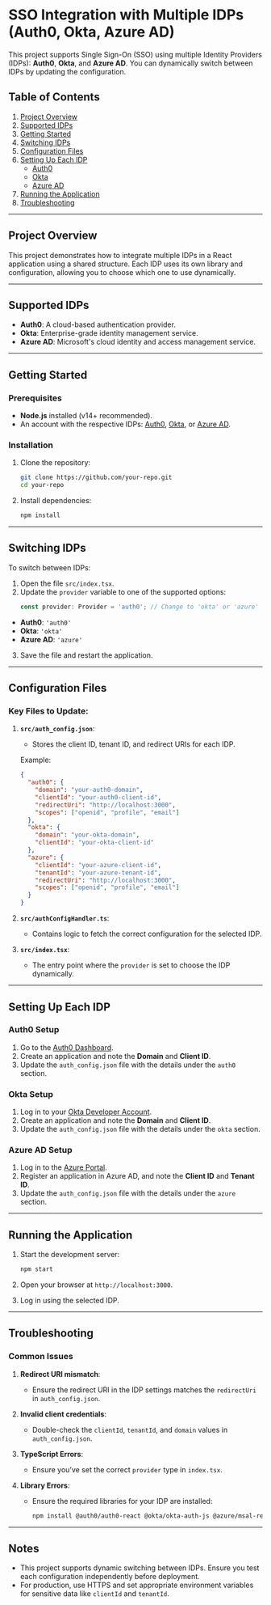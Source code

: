 
# SSO Integration with Multiple IDPs (Auth0, Okta, Azure AD)

This project supports Single Sign-On (SSO) using multiple Identity Providers (IDPs): **Auth0**, **Okta**, and **Azure AD**. You can dynamically switch between IDPs by updating the configuration.

## Table of Contents
1. [Project Overview](#project-overview)
2. [Supported IDPs](#supported-idps)
3. [Getting Started](#getting-started)
4. [Switching IDPs](#switching-idps)
5. [Configuration Files](#configuration-files)
6. [Setting Up Each IDP](#setting-up-each-idp)
   - [Auth0](#auth0-setup)
   - [Okta](#okta-setup)
   - [Azure AD](#azure-ad-setup)
7. [Running the Application](#running-the-application)
8. [Troubleshooting](#troubleshooting)

---

## Project Overview
This project demonstrates how to integrate multiple IDPs in a React application using a shared structure. Each IDP uses its own library and configuration, allowing you to choose which one to use dynamically.

---

## Supported IDPs
- **Auth0**: A cloud-based authentication provider.
- **Okta**: Enterprise-grade identity management service.
- **Azure AD**: Microsoft's cloud identity and access management service.

---

## Getting Started

### Prerequisites
- **Node.js** installed (v14+ recommended).
- An account with the respective IDPs: [Auth0](https://auth0.com/), [Okta](https://www.okta.com/), or [Azure AD](https://azure.microsoft.com/).

### Installation
1. Clone the repository:
   ```bash
   git clone https://github.com/your-repo.git
   cd your-repo
   ```
2. Install dependencies:
   ```bash
   npm install
   ```

---

## Switching IDPs

To switch between IDPs:
1. Open the file `src/index.tsx`.
2. Update the `provider` variable to one of the supported options:
   ```typescript
   const provider: Provider = 'auth0'; // Change to 'okta' or 'azure'
   ```

- **Auth0**: `'auth0'`
- **Okta**: `'okta'`
- **Azure AD**: `'azure'`

3. Save the file and restart the application.

---

## Configuration Files

### Key Files to Update:
1. **`src/auth_config.json`**:
   - Stores the client ID, tenant ID, and redirect URIs for each IDP.

   Example:
   ```json
   {
     "auth0": {
       "domain": "your-auth0-domain",
       "clientId": "your-auth0-client-id",
       "redirectUri": "http://localhost:3000",
       "scopes": ["openid", "profile", "email"]
     },
     "okta": {
       "domain": "your-okta-domain",
       "clientId": "your-okta-client-id"
     },
     "azure": {
       "clientId": "your-azure-client-id",
       "tenantId": "your-azure-tenant-id",
       "redirectUri": "http://localhost:3000",
       "scopes": ["openid", "profile", "email"]
     }
   }
   ```

2. **`src/authConfigHandler.ts`**:
   - Contains logic to fetch the correct configuration for the selected IDP.

3. **`src/index.tsx`**:
   - The entry point where the `provider` is set to choose the IDP dynamically.

---

## Setting Up Each IDP

### Auth0 Setup
1. Go to the [Auth0 Dashboard](https://auth0.com/).
2. Create an application and note the **Domain** and **Client ID**.
3. Update the `auth_config.json` file with the details under the `auth0` section.

### Okta Setup
1. Log in to your [Okta Developer Account](https://developer.okta.com/).
2. Create an application and note the **Domain** and **Client ID**.
3. Update the `auth_config.json` file with the details under the `okta` section.

### Azure AD Setup
1. Log in to the [Azure Portal](https://portal.azure.com/).
2. Register an application in Azure AD, and note the **Client ID** and **Tenant ID**.
3. Update the `auth_config.json` file with the details under the `azure` section.

---

## Running the Application

1. Start the development server:
   ```bash
   npm start
   ```

2. Open your browser at `http://localhost:3000`.
3. Log in using the selected IDP.

---

## Troubleshooting

### Common Issues
1. **Redirect URI mismatch**:
   - Ensure the redirect URI in the IDP settings matches the `redirectUri` in `auth_config.json`.

2. **Invalid client credentials**:
   - Double-check the `clientId`, `tenantId`, and `domain` values in `auth_config.json`.

3. **TypeScript Errors**:
   - Ensure you’ve set the correct `provider` type in `index.tsx`.

4. **Library Errors**:
   - Ensure the required libraries for your IDP are installed:
     ```bash
     npm install @auth0/auth0-react @okta/okta-auth-js @azure/msal-react @azure/msal-browser
     ```

---

## Notes
- This project supports dynamic switching between IDPs. Ensure you test each configuration independently before deployment.
- For production, use HTTPS and set appropriate environment variables for sensitive data like `clientId` and `tenantId`.
